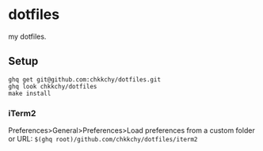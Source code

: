 dotfiles
==================================================
my dotfiles.


Setup
--------------------------------------------------
```
ghq get git@github.com:chkkchy/dotfiles.git
ghq look chkkchy/dotfiles
make install
```

### iTerm2
Preferences>General>Preferences>Load preferences from a custom folder or URL: `$(ghq root)/github.com/chkkchy/dotfiles/iterm2`

